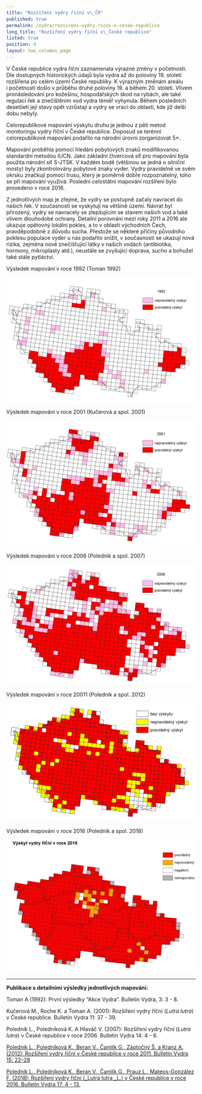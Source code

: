 ```yaml
---
title: "Rozšíření vydry říční v\_ČR"
published: true
permalink: /vydra/rozsireni-vydry-ricni-v-ceske-republice
long_title: "Rozšíření vydry říční v\_České republice"
listed: true
position: 4
layout: two_columns_page
---
```

V České republice vydra říční zaznamenala výrazné změny v početnosti. Dle dostupných historických údajů byla vydra až do poloviny 19. století rozšířena po celém území České republiky. K výrazným změnám areálu
i početnosti došlo v průběhu druhé poloviny 19. a během 20. století. Vlivem pronásledování pro kožešinu, hospodářských škod na rybách, ale také regulací řek a znečištěním vod vydra téměř vyhynula. Během
posledních desetiletí její stavy opět vzrůstají a vydry se vrací do oblastí, kde již delší dobu nebyly.

Celorepublikové mapování výskytu druhu je jednou z pěti metod monitoringu vydry říční v České republice. Doposud se terénní celorepublikové mapování podařilo na národní úrovni zorganizovat 5×.

Mapování proběhla pomocí hledání pobytových znaků modifikovanou standardní metodou IUCN. Jako základní čtvercová síť pro mapování byla použita národní síť S-JTSK. V každém bodě (většinou se jedná o silniční mosty) byly zkontrolovány pobytové znaky vyder. Vydry pravidelně ve svém okrsku značkují pomocí trusu, který je poměrně dobře rozpoznatelný, toho se při mapování využívá. Poslední celostátní mapování rozšíření bylo provedeno v roce 2016.

Z jednotlivých map je zřejmé, že vydry se postupně začaly navracet do našich řek. V současnosti se vyskytují na většině území. Návrat byl přirozený, vydry se navracely se zlepšujícím se stavem našich vod a také vlivem dlouhodobé ochrany. Detailní porovnání mezi roky 2011 a 2016 ale ukazuje opětovný lokální pokles, a to v oblasti východních Čech, pravděpodobně z důvodu sucha. Přestože se některé příčiny původního poklesu populace vyder u nás podařilo snížit, v současnosti se ukazují nová rizika, zejména nové znečišťující látky v našich vodách (antibiotika, hormony, mikroplasty atd.), neustále se zvyšující doprava, sucho a bohužel také stále pytláctví.

Výsledek mapování v roce 1992 (Toman 1992)

![Výskyt vydry říční v roce 1992](/media/vydra_1992.jpg)

Výsledek mapování v roce 2001 (Kučerová a spol. 2001)

![Výskyt vydry říční v roce 2001](/media/vydra_2001.jpg)

Výsledek mapování v roce 2006 (Poledník a spol. 2007)

![Výskyt vydry říční v roce 2006](/media/vydra_2006.jpg)

Výsledek mapování v roce 20011 (Poledník a spol. 2012)

![Výskyt vydry říční v roce 2011](/media/vydra_2011.jpg)

Výsledek mapování v roce 2016 (Poledník a spol. 2018)

![Výskyt vydry říční v roce 2016](/media/vydra_2016.jpg)



****

**Publikace s detailními výsledky jednotlivých mapování:**

Toman A (1992): První výsledky “Akce Vydra”. Bulletin Vydra, 3: 3 - 8.

Kučerová M., Roche K. a Toman A. (2001): Rozšíření vydry říční (_Lutra lutra_) v České republice. Bulletin Vydra 11: 37 - 39.

Poledník L., Poledníková K. A Hlaváč V. (2007): Rozšíření vydry říční (_Lutra lutra_) v České republice v roce 2006. Bulletin Vydra 14: 4 - 6.

[Polednik L., Poledníková K., Beran V., Čamlík G., Záptočný Š. a Kranz A. (2012): Rozšíření vydry říční v Ćeské republice v roce 2011. Bulletin Vydra 15: 22–28](/media/Polednik_etal_22_28.pdf)

[Poledník L., Poledníková K., Beran V., Čamlík G., Prauz L., Mateos-González F. (2018): Rozšíření vydry říční (_Lutra lutra _L.) v České republice v roce 2016. Bulletin Vydra 17: 4 - 13. ](/media/Polednik_etal_4_13.pdf)

